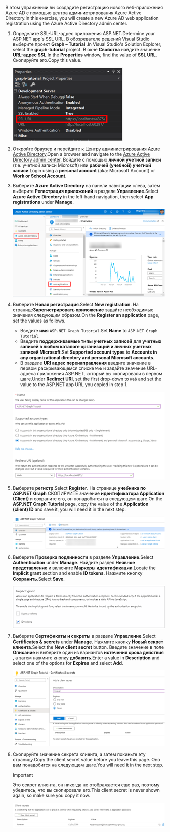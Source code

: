 <!-- markdownlint-disable MD002 MD041 -->

<span data-ttu-id="2fb41-101">В этом упражнении вы создадите регистрацию нового веб-приложения Azure AD с помощью центра администрирования Azure Active Directory.</span><span class="sxs-lookup"><span data-stu-id="2fb41-101">In this exercise, you will create a new Azure AD web application registration using the Azure Active Directory admin center.</span></span>

1. <span data-ttu-id="2fb41-102">Определите SSL-URL-адрес приложения ASP.NET.</span><span class="sxs-lookup"><span data-stu-id="2fb41-102">Determine your ASP.NET app's SSL URL.</span></span> <span data-ttu-id="2fb41-103">В обозревателе решений Visual Studio выберите проект **Graph – Tutorial** .</span><span class="sxs-lookup"><span data-stu-id="2fb41-103">In Visual Studio's Solution Explorer, select the **graph-tutorial** project.</span></span> <span data-ttu-id="2fb41-104">В окне **Свойства** найдите значение **URL-адрес SSL**.</span><span class="sxs-lookup"><span data-stu-id="2fb41-104">In the **Properties** window, find the value of **SSL URL**.</span></span> <span data-ttu-id="2fb41-105">Скопируйте эго.</span><span class="sxs-lookup"><span data-stu-id="2fb41-105">Copy this value.</span></span>

    ![Снимок экрана: окно "Свойства" в Visual Studio](./images/vs-project-url.png)

1. <span data-ttu-id="2fb41-107">Откройте браузер и перейдите к [Центру администрирования Azure Active Directory](https://aad.portal.azure.com).</span><span class="sxs-lookup"><span data-stu-id="2fb41-107">Open a browser and navigate to the [Azure Active Directory admin center](https://aad.portal.azure.com).</span></span> <span data-ttu-id="2fb41-108">Войдите с помощью **личной учетной записи** (т.е. учетной записи Microsoft) или **рабочей (учебной) учетной записи**.</span><span class="sxs-lookup"><span data-stu-id="2fb41-108">Login using a **personal account** (aka: Microsoft Account) or **Work or School Account**.</span></span>

1. <span data-ttu-id="2fb41-109">Выберите **Azure Active Directory** на панели навигации слева, затем выберите **Регистрация приложений** в разделе **Управление**.</span><span class="sxs-lookup"><span data-stu-id="2fb41-109">Select **Azure Active Directory** in the left-hand navigation, then select **App registrations** under **Manage**.</span></span>

    ![<span data-ttu-id="2fb41-110">Снимок экрана с регистрациями приложений</span><span class="sxs-lookup"><span data-stu-id="2fb41-110">A screenshot of the App registrations</span></span> ](./images/aad-portal-app-registrations.png)

1. <span data-ttu-id="2fb41-111">Выберите **Новая регистрация**.</span><span class="sxs-lookup"><span data-stu-id="2fb41-111">Select **New registration**.</span></span> <span data-ttu-id="2fb41-112">На странице**Зарегистрировать приложение** задайте необходимые значения следующим образом.</span><span class="sxs-lookup"><span data-stu-id="2fb41-112">On the **Register an application** page, set the values as follows.</span></span>

    - <span data-ttu-id="2fb41-113">Введите **имя** `ASP.NET Graph Tutorial`.</span><span class="sxs-lookup"><span data-stu-id="2fb41-113">Set **Name** to `ASP.NET Graph Tutorial`.</span></span>
    - <span data-ttu-id="2fb41-114">Введите **поддерживаемые типы учетных записей** для **учетных записей в любом каталоге организаций и личных учетных записей Microsoft**.</span><span class="sxs-lookup"><span data-stu-id="2fb41-114">Set **Supported account types** to **Accounts in any organizational directory and personal Microsoft accounts**.</span></span>
    - <span data-ttu-id="2fb41-115">В разделе **URI адрес перенаправления** введите значение в первом раскрывающемся списке `Web` и задайте значение URL-адреса приложения ASP.NET, который вы скопировали в первом шаге.</span><span class="sxs-lookup"><span data-stu-id="2fb41-115">Under **Redirect URI**, set the first drop-down to `Web` and set the value to the ASP.NET app URL you copied in step 1.</span></span>

    ![Снимок страницы "регистрация приложения"](./images/aad-register-an-app.png)

1. <span data-ttu-id="2fb41-117">Выберите **регистр**.</span><span class="sxs-lookup"><span data-stu-id="2fb41-117">Select **Register**.</span></span> <span data-ttu-id="2fb41-118">На странице **учебника по ASP.NET Graph** СКОПИРУЙТЕ значение **идентификатора Application (Client)** и сохраните его, он понадобится на следующем шаге.</span><span class="sxs-lookup"><span data-stu-id="2fb41-118">On the **ASP.NET Graph Tutorial** page, copy the value of the **Application (client) ID** and save it, you will need it in the next step.</span></span>

    ![Снимок экрана с ИДЕНТИФИКАТОРом приложения для новой регистрации приложения](./images/aad-application-id.png)

1. <span data-ttu-id="2fb41-120">Выберите **Проверка подлинности** в разделе **Управление**.</span><span class="sxs-lookup"><span data-stu-id="2fb41-120">Select **Authentication** under **Manage**.</span></span> <span data-ttu-id="2fb41-121">Найдите раздел **Неявное представление** и включите **Маркеры идентификации**.</span><span class="sxs-lookup"><span data-stu-id="2fb41-121">Locate the **Implicit grant** section and enable **ID tokens**.</span></span> <span data-ttu-id="2fb41-122">Нажмите кнопку **Сохранить**.</span><span class="sxs-lookup"><span data-stu-id="2fb41-122">Select **Save**.</span></span>

    ![Снимок экрана с неявным разделом предоставления](./images/aad-implicit-grant.png)

1. <span data-ttu-id="2fb41-124">Выберите **Сертификаты и секреты** в разделе **Управление**.</span><span class="sxs-lookup"><span data-stu-id="2fb41-124">Select **Certificates & secrets** under **Manage**.</span></span> <span data-ttu-id="2fb41-125">Нажмите кнопку **Новый секрет клиента**.</span><span class="sxs-lookup"><span data-stu-id="2fb41-125">Select the **New client secret** button.</span></span> <span data-ttu-id="2fb41-126">Введите значение в поле **Описание** и выберите один из вариантов **истечения срока действия** , а затем нажмите кнопку **добавить**.</span><span class="sxs-lookup"><span data-stu-id="2fb41-126">Enter a value in **Description** and select one of the options for **Expires** and select **Add**.</span></span>

    ![Снимок экрана: диалоговое окно добавления секрета клиента](./images/aad-new-client-secret.png)

1. <span data-ttu-id="2fb41-128">Скопируйте значение секрета клиента, а затем покиньте эту страницу.</span><span class="sxs-lookup"><span data-stu-id="2fb41-128">Copy the client secret value before you leave this page.</span></span> <span data-ttu-id="2fb41-129">Оно вам понадобится на следующем шаге.</span><span class="sxs-lookup"><span data-stu-id="2fb41-129">You will need it in the next step.</span></span>

    > [!IMPORTANT]
    > <span data-ttu-id="2fb41-130">Это секрет клиента, он никогда не отображается еще раз, поэтому убедитесь, что вы скопировали его.</span><span class="sxs-lookup"><span data-stu-id="2fb41-130">This client secret is never shown again, so make sure you copy it now.</span></span>

    ![Снимок экрана с недавно добавленным секретом клиента](./images/aad-copy-client-secret.png)
